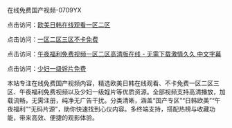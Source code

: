 在线免费国产视频-0709YX

点击访问：<a href="https://heiliaoe8ajia.pages.dev">欧美日韩在线观看一区二区</a>

点击访问：<a href="https://heiliaoxqkkct.pages.dev">一区二区三区不卡免费</a>

点击访问：<a href="https://heiliaoxwd5i8.pages.dev">午夜福利免费视频一区二区高清版在线 - 无需下载激情久久 中文字幕</a>

点击访问：<a href="https://heiliaowt0d7p.pages.dev">少妇一级婬片免费</a>

本站专注在线免费国产视频内容，精选欧美日韩在线观看、不卡免费一区二区三区、午夜福利免费视频以及少妇一级婬片等优质资源。全部视频支持高清播放，加载流畅，无需注册，纯净无广告干扰。分类清晰，涵盖“国产专区”“日韩欧美”“午夜福利”“无码片源”，助你快速找到心仪内容。多终端支持，搭配热榜与收藏功能，带来高效、便捷的观影体验。

<span style="display:none;">[Canonical link](https://github.com/mot20250709/so14 ）</span>
